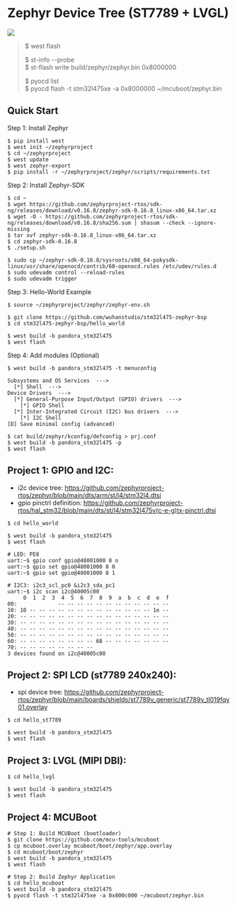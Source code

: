 # Zephyr Device Tree (ST7789 + LVGL)

![](demo.gif)

> $ west flash
>   
> $ st-info --probe  
> $ st-flash write build/zephyr/zephyr.bin 0x8000000  
>   
> $ pyocd list  
> $ pyocd flash -t stm32l475xe -a 0x8000000 ~/mcuboot/zephyr.bin   

## Quick Start

Step 1: Install Zephyr

```
$ pip install west
$ west init ~/zephyrproject
$ cd ~/zephyrproject
$ west update
$ west zephyr-export
$ pip install -r ~/zephyrproject/zephyr/scripts/requirements.txt
```

Step 2: Install Zephyr-SDK

```
$ cd ~
$ wget https://github.com/zephyrproject-rtos/sdk-ng/releases/download/v0.16.8/zephyr-sdk-0.16.8_linux-x86_64.tar.xz
$ wget -O - https://github.com/zephyrproject-rtos/sdk-ng/releases/download/v0.16.8/sha256.sum | shasum --check --ignore-missing
$ tar xvf zephyr-sdk-0.16.8_linux-x86_64.tar.xz
$ cd zephyr-sdk-0.16.8
$ ./setup.sh

$ sudo cp ~/zephyr-sdk-0.16.8/sysroots/x86_64-pokysdk-linux/usr/share/openocd/contrib/60-openocd.rules /etc/udev/rules.d
$ sudo udevadm control --reload-rules
$ sudo udevadm trigger
```


Step 3: Hello-World Example

```
$ source ~/zephyrproject/zephyr/zephyr-env.sh

$ git clone https://github.com/wuhanstudio/stm32l475-zephyr-bsp
$ cd stm32l475-zephyr-bsp/hello_world

$ west build -b pandora_stm32l475
$ west flash
```

Step 4: Add modules (Optional)

```
$ west build -b pandora_stm32l475 -t menuconfig
```
```
Subsystems and OS Services  --->
  [*] Shell  --->
Device Drivers  --->
  [*] General-Purpose Input/Output (GPIO) drivers  --->
    [*] GPIO Shell
  [*] Inter-Integrated Circuit (I2C) bus drivers  --->
    [*] I2C Shell
[D] Save minimal config (advanced)
```
```
$ cat build/zephyr/kconfig/defconfig > prj.conf
$ west build -b pandora_stm32l475 -p
$ west flash
```

## Project 1: GPIO and I2C:

- i2c device tree: https://github.com/zephyrproject-rtos/zephyr/blob/main/dts/arm/st/l4/stm32l4.dtsi
- gpio pinctrl definition: https://github.com/zephyrproject-rtos/hal_stm32/blob/main/dts/st/l4/stm32l475v(c-e-g)tx-pinctrl.dtsi

```
$ cd hello_world

$ west build -b pandora_stm32l475
$ west flash
```

```
# LED: PE8
uart:~$ gpio conf gpio@48001000 8 o
uart:~$ gpio set gpio@48001000 8 0
uart:~$ gpio set gpio@48001000 8 1

# I2C3: i2c3_scl_pc0 &i2c3_sda_pc1
uart:~$ i2c scan i2c@40005c00 
     0  1  2  3  4  5  6  7  8  9  a  b  c  d  e  f
00:             -- -- -- -- -- -- -- -- -- -- -- -- 
10: 10 -- -- -- -- -- -- -- -- -- -- -- -- -- 1e -- 
20: -- -- -- -- -- -- -- -- -- -- -- -- -- -- -- -- 
30: -- -- -- -- -- -- -- -- -- -- -- -- -- -- -- -- 
40: -- -- -- -- -- -- -- -- -- -- -- -- -- -- -- -- 
50: -- -- -- -- -- -- -- -- -- -- -- -- -- -- -- -- 
60: -- -- -- -- -- -- -- -- 68 -- -- -- -- -- -- -- 
70: -- -- -- -- -- -- -- --                         
3 devices found on i2c@40005c00
```

## Project 2: SPI LCD (st7789 240x240):

- spi device tree: https://github.com/zephyrproject-rtos/zephyr/blob/main/boards/shields/st7789v_generic/st7789v_tl019fqv01.overlay

```
$ cd hello_st7789

$ west build -b pandora_stm32l475
$ west flash
```

## Project 3: LVGL (MIPI DBI):

```
$ cd hello_lvgl

$ west build -b pandora_stm32l475
$ west flash
```

## Project 4: MCUBoot

```
# Step 1: Build MCUBoot (bootloader)
$ git clone https://github.com/mcu-tools/mcuboot
$ cp mcuboot.overlay mcuboot/boot/zephyr/app.overlay
$ cd mcuboot/boot/zephyr
$ west build -b pandora_stm32l475
$ west flash

# Step 2: Build Zephyr Application
$ cd hello_mcuboot
$ west build -b pandora_stm32l475
$ pyocd flash -t stm32l475xe -a 0x800c000 ~/mcuboot/zephyr.bin
```

